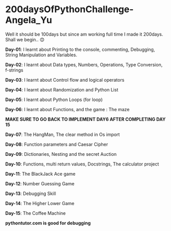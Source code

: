 # 200daysOfPythonChallenge-Angela_Yu
Well it should be 100days but since am working full time I made it 200days. Shall we begin.. 😊

**Day-01**: I learnt about Printing to the console, commenting, Debugging, String Manipulation and Variables.


**Day-02**: I learnt about Data types, Numbers, Operations, Type Conversion, f-strings


**Day-03**: I learnt about Control flow and logical operators



**Day-04**: I learnt about Randomization and Python List



**Day-05**: I learnt about Python Loops (for loop)


**Day-06**: I learnt about Functions, and the game : The maze


**MAKE SURE TO GO BACK TO IMPLEMENT DAY6 AFTER COMPLETING DAY 15**


**Day-07**: The HangMan, The clear method in Os import


**Day-08**: Function parameters and Caesar Cipher


**Day-09**: Dictionaries, Nesting and the secret Auction


**Day-10**: Functions, multi return values, Docstrings, The calculator project


**Day-11**: The BlackJack Ace game


**Day-12**: Number Guessing Game


**Day-13**: Debugging Skill


**Day-14**: The Higher Lower Game


**Day-15**: The Coffee Machine



**pythontutor.com is good for debugging**
